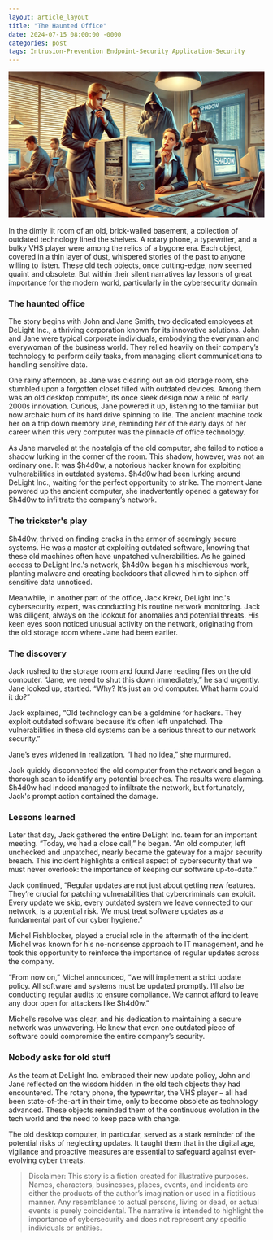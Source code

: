 ```yaml
---
layout: article_layout
title: "The Haunted Office"
date: 2024-07-15 08:00:00 -0000
categories: post
tags: Intrusion-Prevention Endpoint-Security Application-Security
---
```

![Illustrated by our virtual artist, Jane Smith and Jack Krekr examining the old computer, the shadowy hacker $h4d0w lurking in the background.](/assets/images/articles/infosec/security-tips-regular-updates.webp)


In the dimly lit room of an old, brick-walled basement, a collection of outdated technology lined the shelves. A rotary phone, a typewriter, and a bulky VHS player were among the relics of a bygone era. Each object, covered in a thin layer of dust, whispered stories of the past to anyone willing to listen. These old tech objects, once cutting-edge, now seemed quaint and obsolete. But within their silent narratives lay lessons of great importance for the modern world, particularly in the cybersecurity domain.<!--more-->

### The haunted office

The story begins with John and Jane Smith, two dedicated employees at DeLight Inc., a thriving corporation known for its innovative solutions. John and Jane were typical corporate individuals, embodying the everyman and everywoman of the business world. They relied heavily on their company’s technology to perform daily tasks, from managing client communications to handling sensitive data.

One rainy afternoon, as Jane was clearing out an old storage room, she stumbled upon a forgotten closet filled with outdated devices. Among them was an old desktop computer, its once sleek design now a relic of early 2000s innovation. Curious, Jane powered it up, listening to the familiar but now archaic hum of its hard drive spinning to life. The ancient machine took her on a trip down memory lane, reminding her of the early days of her career when this very computer was the pinnacle of office technology.

As Jane marveled at the nostalgia of the old computer, she failed to notice a shadow lurking in the corner of the room. This shadow, however, was not an ordinary one. It was $h4d0w, a notorious hacker known for exploiting vulnerabilities in outdated systems. $h4d0w had been lurking around DeLight Inc., waiting for the perfect opportunity to strike. The moment Jane powered up the ancient computer, she inadvertently opened a gateway for $h4d0w to infiltrate the company’s network.

### The trickster's play

$h4d0w, thrived on finding cracks in the armor of seemingly secure systems. He was a master at exploiting outdated software, knowing that these old machines often have unpatched vulnerabilities. As he gained access to DeLight Inc.'s network, $h4d0w began his mischievous work, planting malware and creating backdoors that allowed him to siphon off sensitive data unnoticed.

Meanwhile, in another part of the office, Jack Krekr, DeLight Inc.'s cybersecurity expert, was conducting his routine network monitoring. Jack was diligent, always on the lookout for anomalies and potential threats. His keen eyes soon noticed unusual activity on the network, originating from the old storage room where Jane had been earlier.

### The discovery

Jack rushed to the storage room and found Jane reading files on the old computer. “Jane, we need to shut this down immediately,” he said urgently. Jane looked up, startled. “Why? It’s just an old computer. What harm could it do?”

Jack explained, “Old technology can be a goldmine for hackers. They exploit outdated software because it’s often left unpatched. The vulnerabilities in these old systems can be a serious threat to our network security.”

Jane’s eyes widened in realization. “I had no idea,” she murmured.

Jack quickly disconnected the old computer from the network and began a thorough scan to identify any potential breaches. The results were alarming. $h4d0w had indeed managed to infiltrate the network, but fortunately, Jack's prompt action contained the damage.

### Lessons learned

Later that day, Jack gathered the entire DeLight Inc. team for an important meeting. “Today, we had a close call,” he began. “An old computer, left unchecked and unpatched, nearly became the gateway for a major security breach. This incident highlights a critical aspect of cybersecurity that we must never overlook: the importance of keeping our software up-to-date.”

Jack continued, “Regular updates are not just about getting new features. They’re crucial for patching vulnerabilities that cybercriminals can exploit. Every update we skip, every outdated system we leave connected to our network, is a potential risk. We must treat software updates as a fundamental part of our cyber hygiene.”

Michel Fishblocker, played a crucial role in the aftermath of the incident. Michel was known for his no-nonsense approach to IT management, and he took this opportunity to reinforce the importance of regular updates across the company.

“From now on,” Michel announced, “we will implement a strict update policy. All software and systems must be updated promptly. I’ll also be conducting regular audits to ensure compliance. We cannot afford to leave any door open for attackers like $h4d0w.”

Michel’s resolve was clear, and his dedication to maintaining a secure network was unwavering. He knew that even one outdated piece of software could compromise the entire company’s security.

### Nobody asks for old stuff

As the team at DeLight Inc. embraced their new update policy, John and Jane reflected on the wisdom hidden in the old tech objects they had encountered. The rotary phone, the typewriter, the VHS player – all had been state-of-the-art in their time, only to become obsolete as technology advanced. These objects reminded them of the continuous evolution in the tech world and the need to keep pace with change.

The old desktop computer, in particular, served as a stark reminder of the potential risks of neglecting updates. It taught them that in the digital age, vigilance and proactive measures are essential to safeguard against ever-evolving cyber threats.

>Disclaimer: This story is a fiction created for illustrative purposes. Names, characters, businesses, places, events, and incidents are either the products of the author’s imagination or used in a fictitious manner. Any resemblance to actual persons, living or dead, or actual events is purely coincidental. The narrative is intended to highlight the importance of cybersecurity and does not represent any specific individuals or entities.